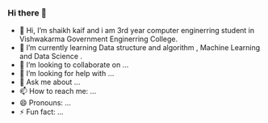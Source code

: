### Hi there 👋

- 🔭  Hi, I’m shaikh kaif and i am 3rd year computer enginerring student in Vishwakarma Government Enginerring College.
- 🌱 I’m currently learning Data structure and algorithm , Machine Learning  and Data Science .
- 👯 I’m looking to collaborate on ...
- 🤔 I’m looking for help with ...
- 💬 Ask me about ...
- 📫 How to reach me: ...
- 😄 Pronouns: ...
- ⚡ Fun fact: ...

